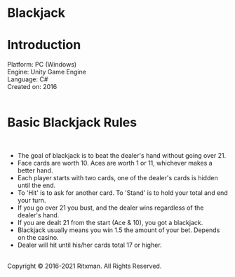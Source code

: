 # Blackjack

<h1>Introduction</h1>
Platform: PC (Windows)<br/>
Engine: Unity Game Engine<br/>
Language: C#<br/>
Created on: 2016<br/><br/>

<h1>Basic Blackjack Rules</h1><br/>
<ul>
<li>The goal of blackjack is to beat the dealer's hand without going over 21.</li>
<li>Face cards are worth 10. Aces are worth 1 or 11, whichever makes a better hand.</li>
<li>Each player starts with two cards, one of the dealer's cards is hidden until the end.</li>
<li>To 'Hit' is to ask for another card. To 'Stand' is to hold your total and end your turn.</li>
<li>If you go over 21 you bust, and the dealer wins regardless of the dealer's hand.</li>
<li>If you are dealt 21 from the start (Ace & 10), you got a blackjack.</li>
<li>Blackjack usually means you win 1.5 the amount of your bet. Depends on the casino.</li>
<li>Dealer will hit until his/her cards total 17 or higher.</li>
</ul>
<br/>
Copyright © 2016-2021 Ritxman. All Rights Reserved.
